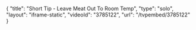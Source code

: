 {
    "title": "Short Tip - Leave Meat Out To Room Temp",
    "type": "solo",
    "layout": "iframe-static",
    "videoId": "3785122",
    "url": "\/tvpembed\/3785122"
}